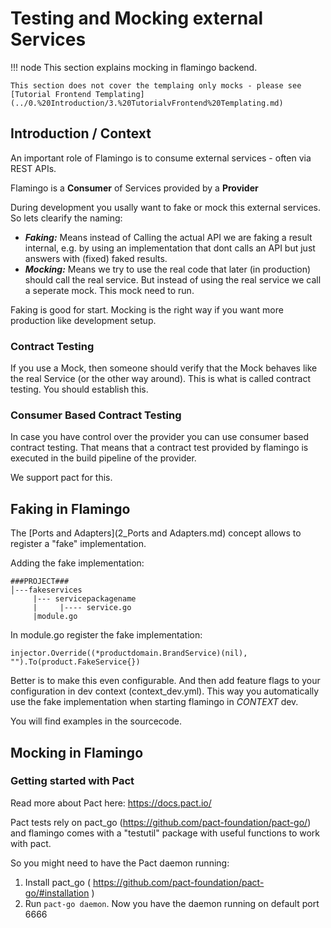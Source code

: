 # Testing and Mocking external Services

!!! node
    This section explains mocking in flamingo backend.
    
    This section does not cover the templaing only mocks - please see [Tutorial Frontend Templating](../0.%20Introduction/3.%20TutorialvFrontend%20Templating.md)
  
## Introduction / Context
An important role of Flamingo is to consume external services - often via REST APIs.

Flamingo is a **Consumer** of Services provided by a **Provider**

During development you usally want to fake or mock this external services. So lets clearify the naming:

* ***Faking:***  Means instead of Calling the actual API we are faking a result internal, e.g. by using an implementation that dont calls an API but just answers with (fixed) faked results.
* ***Mocking:*** Means we try to use the real code that later (in production) should call the real service. But instead of using the real service we call a seperate mock. This mock need to run.

Faking is good for start. Mocking is the right way if you want more production like development setup.

### Contract Testing 
If you use a Mock, then someone should verify that the Mock behaves like the real Service (or the other way around).
This is what is called contract testing. 
You should establish this.

### Consumer Based Contract Testing
In case you have control over the provider you can use consumer based contract testing. 
That means that a contract test provided by flamingo is executed in the build pipeline of the provider.

We support pact for this.

## Faking in Flamingo
The [Ports and Adapters](2_Ports and Adapters.md) concept allows to register a "fake" implementation.

Adding the fake implementation:

```
###PROJECT###
│---fakeservices
     |--- servicepackagename
     |     |---- service.go
     |module.go  
```

In module.go register the fake implementation:

```
injector.Override((*productdomain.BrandService)(nil), "").To(product.FakeService{})
```

Better is to make this even configurable. And then add feature flags to your configuration in dev context (context_dev.yml).
This way you automatically use the fake implementation when starting flamingo in *CONTEXT* dev.

You will find examples in the sourcecode.

## Mocking in Flamingo

### Getting started with Pact
Read more about Pact here: https://docs.pact.io/

Pact tests rely on pact_go (https://github.com/pact-foundation/pact-go/) and flamingo comes with a "testutil" package with useful functions to work with pact.

So you might need to have the Pact daemon running:

1. Install pact_go ( https://github.com/pact-foundation/pact-go/#installation )
2. Run `pact-go daemon`. Now you have the daemon running on default port 6666




